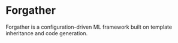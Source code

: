 # Forgather

Forgather is a configuration-driven ML framework built on template inheritance and code generation.
